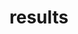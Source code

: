 <!--
 * @Author: bg
 * @Date: 2020-11-11 16:31:12
 * @LastEditTime: 2020-11-11 16:31:24
 * @LastEditors: bg
 * @Description: 
 * @FilePath: /FCN-semantic-segmentation/results/readme.md
-->
# results